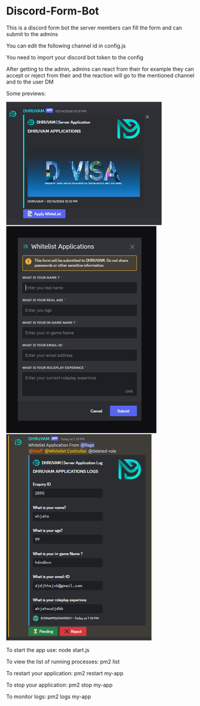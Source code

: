 # Discord-Form-Bot

This is a discord form bot the server members can fill the form and can submit to the admins

You can edit the following channel id in config.js

You need to import your discord bot token to the config

After getting to the admin, admins can react from their for example they can accept or reject from their and the reaction will go to the mentioned channel and to the user DM

Some previews:

<img src = "images/Screenshot_20230406-113644_Discord.png">

<img src = "images/Screenshot_20230406-113719_Discord.png">

<img src = "images/image.png">



To start the app use:
    node start.js

To view the list of running processes:
    pm2 list

To restart your application:
    pm2 restart my-app

To stop your application:
    pm2 stop my-app

To monitor logs:
    pm2 logs my-app

